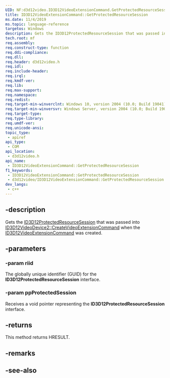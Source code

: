 ```yaml
---
UID: NF:d3d12video.ID3D12VideoExtensionCommand.GetProtectedResourceSession
title: ID3D12VideoExtensionCommand::GetProtectedResourceSession
ms.date: 11/4/2019
ms.topic: language-reference
targetos: Windows
description: Gets the ID3D12ProtectedResourceSession that was passed into ID3D12VideoDevice2::CreateVideoExtensionCommand when the ID3D12VideoExtensionCommand was created.
tech.root: mf
req.assembly: 
req.construct-type: function
req.ddi-compliance: 
req.dll: 
req.header: d3d12video.h
req.idl: 
req.include-header: 
req.irql: 
req.kmdf-ver: 
req.lib: 
req.max-support: 
req.namespace: 
req.redist: 
req.target-min-winverclnt: Windows 10, version 2004 (10.0; Build 19041)
req.target-min-winversvr: Windows Server, version 2004 (10.0; Build 19041)
req.target-type: 
req.type-library: 
req.umdf-ver: 
req.unicode-ansi: 
topic_type:
 - apiref
api_type:
 - COM
api_location:
 - d3d12video.h
api_name:
 - ID3D12VideoExtensionCommand::GetProtectedResourceSession
f1_keywords:
 - ID3D12VideoExtensionCommand::GetProtectedResourceSession
 - d3d12video/ID3D12VideoExtensionCommand::GetProtectedResourceSession
dev_langs:
 - c++
---
```


## -description

Gets the [ID3D12ProtectedResourceSession](/windows/win32/api/d3d12/nn-d3d12-id3d12protectedresourcesession) that was passed into [ID3D12VideoDevice2::CreateVideoExtensionCommand](nf-d3d12video-id3d12videodevice2-createvideoextensioncommand.md) when the [ID3D12VideoExtensionCommand](nn-d3d12video-id3d12videoextensioncommand.md) was created.

## -parameters

### -param riid

The globally unique identifier (GUID) for the **ID3D12ProtectedResourceSession** interface.

### -param ppProtectedSession

Receives a void pointer representing the **ID3D12ProtectedResourceSession** interface.

## -returns

This method returns HRESULT.

## -remarks

## -see-also

